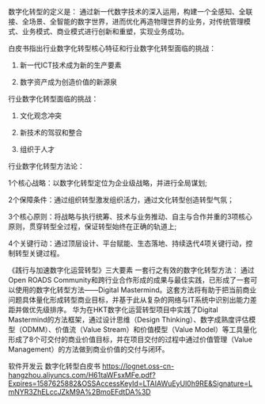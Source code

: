 数字化转型的定义是：
  通过新一代数字技术的深入运用，构建一个全感知、全联接、全场景、全智能的数字世界，进而优化再造物理世界的业务，对传统管理模式、业务模式、商业模式进行创新和重塑，实现业务成功。

白皮书指出行业数字化转型核心特征和行业数字化转型面临的挑战：

1. 新一代ICT技术成为新的生产要素

2. 数字资产成为创造价值的新源泉



行业数字化转型面临的挑战：

1. 文化观念冲突

2. 新技术的驾驭和整合

3. 组织于人才


行业数字化转型方法论：

1个核心战略：以数字化转型定位为企业级战略，并进行全局谋划;

2个保障条件：通过组织转型激发组织活力，通过文化转型创造转型气氛；

3个核心原则：将战略与执行统筹、技术与业务推动、自主与合作并重的3项核心原则，贯穿转型全过程，保证转型始终在正确的轨道上;

4个关键行动：通过顶层设计、平台赋能、生态落地、持续迭代4项关键行动，控制转型关键过程。


《践行与加速数字化运营转型》三大要素
一套行之有效的数字化转型方法：
 通过Open ROADS Community和跨行业合作形成的成果与最佳实践，已形成了一套可以使用的数字化转型方法——Digital Mastermind。这套方法将有助于把当前商业问题具体量化形成转型商业目标，并基于此从复杂的网络与IT系统中识别出能力差距并做优先级排序。
华为在HKT数字化运营转型项目中实践了Digital Mastermind的方法框架，通过设计思维（Design Thinking）、数字成熟度评估模型（ODMM）、价值流（Value Stream）和价值模型（Value Model）等工具量化形成了8个可交付的商业价值目标，并在项目交付的过程中通过价值管理（Value Management）的方法做到商业价值的交付与闭环。

软件开发云
数字化转型白皮书
https://lognet.oss-cn-hangzhou.aliyuncs.com/H61taWFsxMFe.pdf?Expires=1587625882&OSSAccessKeyId=LTAIAWuEyUl0h9RE&Signature=LmNYR3ZhELccJZkM9A%2BmoEFdtDA%3D
